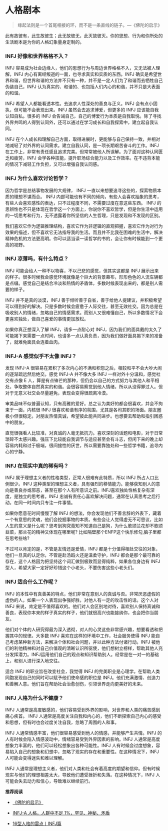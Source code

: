 # 人格剧本


> 缘起法则是一个首尾相接的环，而不是一条直线的链子。—《佛陀的启示》

此有故彼有，此生故彼生；此无故彼无，此灭故彼灭。你的思想、行为和你所处的生活剧本是为你的人格幻象量身定制的。

### INFJ 好像和世界格格不入？

INFJ 容易成为社会边缘人，他们的思想行为与周边世界格格不入，又无法被人理解，INFJ 内心有离经叛道的一面，也寻求真实和实质的东西。INFJ 确实是希望世界和谐，但世界和谐的方法并不只有一种，并不是一定人们为了和谐而去牺牲自己伪装自己，INFJ 认为真实的、和谐的、也包括人们内心的和谐，并不只是大表面的和谐。

INFJ 希望人人都能看透本性。去追求人性深处的善良与正义。INFJ 会有点小固执，但可能不会表现出来。INFJ 虽然会去追求博爱，但更多的 INFJ 应该能自我认知自私。很多的 INFJ 会告诫自己，自己的博爱行为本质是自我取悦。除了寻找外界共鸣的人得到认同外，还可以通过在学习成长和自我探索中，建立起自我认同。

INFJ 在个人成长和理解自己方面，取得进展时，更能够与自己保持一致，并相对地减轻了对外界的认同需求。建立自我认同，是一项长期艰苦奋斗的工作。INFJ 在工作上，非常有责任感且追求完美。但常常被他人所误解。为了面对这种认同匮乏和疲劳，INFJ 会学各种技能，提升职场综合能力以及工作效率。在不违背本能的情况下减轻工作负担，又可以增强自我认同感。

### INFJ 为什么喜欢讨论哲学？

因为哲学是总结事物发展的大规律， INFJ 一直以来想要追寻这些的，探索物质本质的理想不谋而合。 INFJ 内部可能也有不同的倾向，有些人会喜欢抽象的思考，有些人会喜欢感性的表达，只不过程度不同，不需要过度在意这些东西。 INFJ 的思辨性也不只是体现在哲学这一个方面上，你说你不喜欢哲学，但是你生活中运用的一切思考和行为，无不透露着你所坚信的人生哲理，只是发现和不发现的区别。

我们喜欢它作为逻辑推理结构，喜欢它作为非逻辑的直观把握，喜欢它作为对行为效果的描述，但不喜欢它无法指导我的生活。而且并不比我在困难的生活中，解决精神危机的方法更高明。你可以适当读一读哲学的书的，会让你有时候能到一个更高的视野。

### INFJ 凉薄吗，有什么特点？

INFJ 可能会给人一种不以物喜，不以己悲的感觉，但其实这都是 INFJ 展示出来的样子。很多时候我会感觉环境就像是个巨大的背景幕布，形形色色的人流车辆都是点缀。感觉自己是结合冷淡和热情的矛盾体，多数时候表现出来的，都是别人需要的样子。

INFJ 并不是真的淡漠，INFJ 善于倾听善于自省，善于给他人提建议，并积极希望可以得到好的解决。只是多数时候会疲惫于人际交往，甚至无效社交。因为总是在吸收别人的情绪，忽略自己的情感需求。而别人又很难懂自己，所以多数情况下会更喜欢独处，做自己喜爱的事情更加放松。

如果你真正想深入了解 INFJ，请多一点耐心对 INFJ，因为我们的面具戴的太久了可能揭下来需要一点时间，也请多一点认真负责，因为我们做好面具揭下来的准备了，就难免面具会连着血肉。

### INFJ-A 感觉似乎不太像 INFJ？

发现 INFJ-A 很容易在累积了多次内心的不满和积怨之后，相较和平不会大吵大闹的逐渐疏远然后绝交。感觉 INFJ-A 并不像大多 INFJ 一样对外十分温和，感觉社交有点像 E 人，算是有点锋芒的那种，但仍会以自己的方式努力与其他人和平相处，争取整体自然真实的和谐。会很容易察觉到他人情绪，所以从没得罪过人。但对于无意义社交会尽量避免，表现会变得很疏离冷漠。

审美品味不似普遍认知，只有高雅的爱好。总之认为美好的都会很喜欢，并会不拘束于一面，内核很 INFJ 很喜欢和谐有序的氛围，尤其是各司其职的场面。朋友圈极小但很稳定。对朋友热情真诚，希望彼此能共同进步。也想要去帮助和指引困惑中的朋友。

直觉很强看人比较准，对真诚的人毫无抵抗力。喜欢深刻的话题和电影，对于日常琐碎不太感兴趣。强压下比较能自我调节与适应甚至会有斗志，但闲下来的晚上却容易内耗和过于极端，很间接性的厌世，所以需要靠独处和一些哲学书籍，追寻内心的宁静。

### INFJ 在现实中真的稀有吗？

INFJ 属于理想主义者的性格类型，正常人很难有此特质，所以 INFJ 所占人口比例很少。INFJ 这种类型的理想主义者，具有强烈的移情能力。能够获知别人的意向是善良亦或邪恶，甚至在那个人有所意识之前。INFJ喜欢独处性格复杂有深度，是独立的思考者。INFJ 忠诚有责任心喜欢解决问题，通常在认真思考之后行动，在同一时间内只专注一件事情。

如果你愿意花时间慢慢了解 INFJ 的想法，你会发现他们不善言辞的外表下，藏着一个有意思的灵魂，他们会挖掘事物的本质。有些会让人觉得虚无不可思议，比如人生的意义是什么呢？思考到狗究竟知不知道自己是狗，为什么歌颂兰花却不歌颂韭菜，那兰花的精神又体现在哪里呢? 比如隔壁那个ENFP这个快乐修勾,脑子里都在思考些啥?

不过可以肯定的是，不管是友情还是爱情，INFJ 都是十分值得相处交往的对象，他们一旦真的认定你，不管是赴汤蹈火还是温柔守护，INFJ 都会是那个最可靠的存在，这个人格因为把坚持这个词汇做到极致而显得纯粹，如果各位身边有 INFJ 型人，希望大家一定好好珍惜这个小老头，不要伤害这些小老头们。

### INFJ 适合什么工作呢？

INFJ 的本性中有真善美的特点，他们非常在意别人的真诚与否。非常厌恶虚假的虚伪的人，如果一个人表现出争强好胜，对他人有一定的攻击性的话。这个人对 INFJ 来说，肯定是不值得喜欢的。他们对人会区别地对待，喜欢别人保持真诚和善良，表现你本来的样子真实的样子，他们就很高兴也能接纳你，也会把你当朋友。

他们对个体的人研究得最为深入透彻，对人的心灵这些非常感兴趣，想要看透和把握其中的规律。大多数 INFJ 喜欢在这样的环境中工作，社会服务使得 INFJ 能自己考虑某种新方法，来解决个体和社会问题，并以此种方法付诸行动。INFJ 被他们的利他精神和对自己价值观的清晰认识所驱使，他们想树立榜样，帮助其他人充分发挥潜力。INFJ运用他们自己的观点和知识帮助别人。经常是在一对一的基础上，和别人进行深入地交往。

适合 INFJ 的职业旨在改变社会，我觉得 INFJ 的完美职业是心理学。在帮助人类同胞发现自己的同时可以赋予他们使命感的职位是 INFJ。他们充满激情、创造力和善解人意。他们旨在帮助社会治愈创伤，引领世界走向更美好的未来。

### INFJ 人格为什么不健康？

INFJ 人通常是高度敏感的，他们容易受到外界的影响，对世界和人类的痛苦感到痛心疾首。 INFJ 人通常是高度关注自我和内心的，他们不断探索自己内心的感受和思想，但有时也会过度关注自我，忽略了周围的人和事。 

INFJ 人通常情感丰富，他们很容易感受到他人的情感，并能够产生共情。INFJ 的人有时候会陷入情感波动中，情绪容易受到外界因素的影响。INFJ 人通常是高度想象力丰富的，他们可以轻松想象出各种可能性。INFJ 人有时候会过度想象，容易陷入自己的想象和幻想中，忽略了现实的存在和重要性。在这种情况下，INFJ 人可能会变得迷失和难以理解。

INFJ 人通常是理想主义者，他们对人类和社会有着高度的期望和信仰。但有时候现实与他们的理想相差太大，导致他们遭受挫折和失落。在这种情况下，INFJ 人可能会失去动力和信心，导致难以继续前行。

**推荐阅读**

- [《佛陀的启示》](https://nanda.online-dhamma.net/a-path-to-freedom/what-the-Buddha-taught/what-the-Buddha-taught-full/)

- [INFJ-A 人格，人群中不足 1%，罕见、神秘、矛盾](https://mp.weixin.qq.com/s/u704cxM-qZXLDwDM7SJgPg)

- [16型人格的雷点丨INFJ篇](https://mp.weixin.qq.com/s/YH3o4eO15utDVMsSZaNzbQ)



